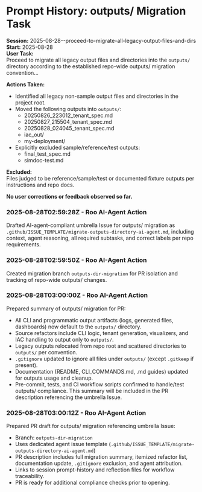 # Prompt History: outputs/ Migration Task

**Session:** 2025-08-28--proceed-to-migrate-all-legacy-output-files-and-dirs  
**Start:** 2025-08-28  
**User Task:**  
Proceed to migrate all legacy output files and directories into the `outputs/` directory according to the established repo-wide outputs/ migration convention...

**Actions Taken:**  
- Identified all legacy non-sample output files and directories in the project root.
- Moved the following outputs into `outputs/`:
  - 20250826_223012_tenant_spec.md
  - 20250827_215504_tenant_spec.md
  - 20250828_024045_tenant_spec.md
  - iac_out/
  - my-deployment/
- Explicitly excluded sample/reference/test outputs:
  - final_test_spec.md
  - simdoc-test.md

**Excluded:**  
Files judged to be reference/sample/test or documented fixture outputs per instructions and repo docs.

**No user corrections or feedback observed so far.**

### 2025-08-28T02:59:28Z - Roo AI-Agent Action
Drafted AI-agent-compliant umbrella Issue for outputs/ migration as `.github/ISSUE_TEMPLATE/migrate-outputs-directory-ai-agent.md`, including context, agent reasoning, all required subtasks, and correct labels per repo requirements.

### 2025-08-28T02:59:50Z - Roo AI-Agent Action
Created migration branch `outputs-dir-migration` for PR isolation and tracking of repo-wide outputs/ changes.

### 2025-08-28T03:00:00Z - Roo AI-Agent Action
Prepared summary of outputs/ migration for PR:
- All CLI and programmatic output artifacts (logs, generated files, dashboards) now default to the `outputs/` directory.
- Source refactors include CLI logic, tenant generation, visualizers, and IAC handling to output only to `outputs/`.
- Legacy outputs relocated from repo root and scattered directories to `outputs/` per convention.
- `.gitignore` updated to ignore all files under `outputs/` (except `.gitkeep` if present).
- Documentation (README, CLI_COMMANDS.md, .md guides) updated for outputs usage and cleanup.
- Pre-commit, tests, and CI workflow scripts confirmed to handle/test outputs/ compliance.
This summary will be included in the PR description referencing the umbrella Issue.

### 2025-08-28T03:00:12Z - Roo AI-Agent Action
Prepared PR draft for outputs/ migration referencing umbrella Issue:
- Branch: `outputs-dir-migration`
- Uses dedicated agent issue template (`.github/ISSUE_TEMPLATE/migrate-outputs-directory-ai-agent.md`)
- PR description includes full migration summary, itemized refactor list, documentation update, `.gitignore` exclusion, and agent attribution.
- Links to session prompt-history and reflection files for workflow traceability.
- PR is ready for additional compliance checks prior to opening.
